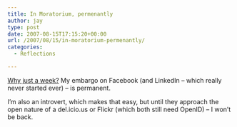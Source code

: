 ```yaml
---
title: In Moratorium, permenantly
author: jay
type: post
date: 2007-08-15T17:15:20+00:00
url: /2007/08/15/in-moratorium-permenantly/
categories:
  - Reflections

---
```

[Why just a week?][1] My embargo on Facebook (and LinkedIn &#8211; which really never started ever) &#8211; is permanent.

I’m also an introvert, which makes that easy, but until they approach the open nature of a del.icio.us or Flickr (which both still need OpenID) &#8211; I won’t be back.

 [1]: http://blog.k1v1n.com/2007/08/facebook-free-week-crap-i-missed-memo.html